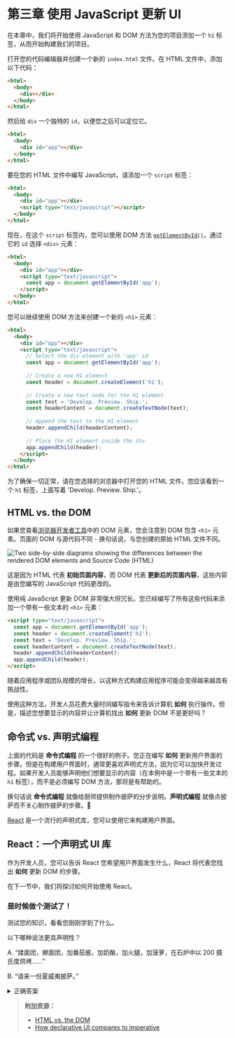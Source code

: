 # 第三章 使用 JavaScript 更新 UI

<!-- In this chapter, we'll start building out our project by using JavaScript and DOM methods to add an `h1` tag to your project. -->

在本章中，我们将开始使用 JavaScript 和 DOM 方法为您的项目添加一个 `h1` 标签，从而开始构建我们的项目。

<!-- Open your code editor and create a new `index.html` file. Inside the HTML file, add the following code: -->

打开您的代码编辑器并创建一个新的 `index.html` 文件。在 HTML 文件中，添加以下代码：

```html
<html>
  <body>
    <div></div>
  </body>
</html>
```

<!-- Then give the `div` a unique `id` so that you can target it later. -->

然后给 `div` 一个独特的 `id`，以便您之后可以定位它。

```html
<html>
  <body>
    <div id="app"></div>
  </body>
</html>
```

<!-- To write JavaScript inside your HTML file, add a `script` tag: -->

要在您的 HTML 文件中编写 JavaScript，请添加一个 `script` 标签：

```html
<html>
  <body>
    <div id="app"></div>
    <script type="text/javascript"></script>
  </body>
</html>
```

<!-- Now, inside the `script` tag, you can use a DOM method, [`getElementById()`](https://developer.mozilla.org/en-US/docs/Web/API/Document/getElementById), to select the `<div>` element by its `id`: -->

现在，在这个 `script` 标签内，您可以使用 DOM 方法 [`getElementById()`](https://developer.mozilla.org/en-US/docs/Web/API/Document/getElementById)，通过它的 `id` 选择 `<div>` 元素：

```html
<html>
  <body>
    <div id="app"></div>
    <script type="text/javascript">
      const app = document.getElementById('app');
    </script>
  </body>
</html>
```

<!-- You can continue using DOM methods to create a new `<h1>` element: -->

您可以继续使用 DOM 方法来创建一个新的 `<h1>` 元素：

```html
<html>
  <body>
    <div id="app"></div>
    <script type="text/javascript">
      // Select the div element with 'app' id
      const app = document.getElementById('app');
 
      // Create a new H1 element
      const header = document.createElement('h1');
 
      // Create a new text node for the H1 element
      const text = 'Develop. Preview. Ship.';
      const headerContent = document.createTextNode(text);
 
      // Append the text to the H1 element
      header.appendChild(headerContent);
 
      // Place the H1 element inside the div
      app.appendChild(header);
    </script>
  </body>
</html>
```

<!-- To make sure everything is working, open your HTML file inside your browser of choice. You should see an `h1` tag that says, 'Develop. Preview. Ship.'. -->

为了确保一切正常，请在您选择的浏览器中打开您的 HTML 文件。您应该看到一个 `h1` 标签，上面写着 'Develop. Preview. Ship.'。

## HTML vs. the DOM

<!-- If you look at the DOM elements inside your [browser developer tools](https://developer.mozilla.org/docs/Learn/Common_questions/Tools_and_setup/What_are_browser_developer_tools), you will notice the DOM includes the `<h1>` element. The DOM of the page is different from the source code - or in other words, the original HTML file you created. -->

如果您查看[浏览器开发者工具](https://developer.mozilla.org/docs/Learn/Common_questions/Tools_and_setup/What_are_browser_developer_tools)中的 DOM 元素，您会注意到 DOM 包含 `<h1>` 元素。页面的 DOM 与源代码不同 - 换句话说，与您创建的原始 HTML 文件不同。

![Two side-by-side diagrams showing the differences between the rendered DOM elements and Source Code (HTML)](https://nextjs.org/_next/image?url=%2Flearn%2Flight%2Flearn-dom-and-source.png&w=3840&q=75)

<!-- This is because the HTML represents the **initial page content**, whereas the DOM represents the **updated page content** which was changed by the JavaScript code you wrote. -->

这是因为 HTML 代表 **初始页面内容**，而 DOM 代表 **更新后的页面内容**，这些内容是由您编写的 JavaScript 代码更改的。

<!-- Updating the DOM with plain JavaScript is very powerful but verbose. You've written all this code to add an `<h1>` element with some text: -->

使用纯 JavaScript 更新 DOM 非常强大但冗长。您已经编写了所有这些代码来添加一个带有一些文本的 `<h1>` 元素：

```html
<script type="text/javascript">
  const app = document.getElementById('app');
  const header = document.createElement('h1');
  const text = 'Develop. Preview. Ship.';
  const headerContent = document.createTextNode(text);
  header.appendChild(headerContent);
  app.appendChild(header);
</script>
```

<!-- As the size of an app or team grows, it can become increasingly challenging to build applications this way. -->

随着应用程序或团队规模的增长，以这种方式构建应用程序可能会变得越来越具有挑战性。

<!-- With this approach, developers spend a lot of time writing instructions to tell the computer **how** it should do things. But wouldn't it be nice to describe **what** you want to show and let the computer figure out **how** to update the DOM? -->

使用这种方法，开发人员花费大量时间编写指令来告诉计算机 **如何** 执行操作。但是，描述您想要显示的内容并让计算机找出 **如何** 更新 DOM 不是更好吗？

<!-- ## Imperative vs. declarative programming -->

## 命令式 vs. 声明式编程

<!-- The code above is a good example of **imperative** **programming.** You're writing the steps for **how** the user interface should be updated. But when it comes to building user interfaces, a declarative approach is often preferred because it can speed up the development process. Instead of having to write DOM methods, it would be helpful if developers were able to declare **what** they want to show (in this case, an `h1` tag with some text). -->

上面的代码是 **命令式编程** 的一个很好的例子。您正在编写 **如何** 更新用户界面的步骤。但是在构建用户界面时，通常更喜欢声明式方法，因为它可以加快开发过程。如果开发人员能够声明他们想要显示的内容（在本例中是一个带有一些文本的 `h1` 标签），而不是必须编写 DOM 方法，那将是有帮助的。

<!-- In other words, **imperative programming** is like giving a chef step-by-step instructions on how to make a pizza. **Declarative programming** is like ordering a pizza without being concerned about the steps it takes to make the pizza. 🍕 -->

换句话说 **命令式编程** 就像给厨师提供制作披萨的分步说明。**声明式编程** 就像点披萨而不关心制作披萨的步骤。🍕

<!-- [React](https://react.dev/) is a popular declarative library that you can use build user interfaces. -->

[React](https://react.dev/) 是一个流行的声明式库，您可以使用它来构建用户界面。


<!-- ## React: A declarative UI library -->

## React：一个声明式 UI 库

<!-- As a developer, you can tell React what you want to happen to the user interface, and React will figure out the steps of **how** to update the DOM on your behalf. -->

作为开发人员，您可以告诉 React 您希望用户界面发生什么，React 将代表您找出 **如何** 更新 DOM 的步骤。

<!-- In the next section, we'll explore how you can get started with React. -->

在下一节中，我们将探讨如何开始使用 React。

<!-- ### It’s time to take a quiz! -->

### 是时候做个测试了！

<!-- Test your knowledge and see what you’ve just learned. -->

测试您的知识，看看您刚刚学到了什么。

<!-- Which of the following statements is more declarative? -->

以下哪种说法更具声明性？

<!-- A. "Knead the dough, roll the dough, add tomato sauce, add cheese, add ham, add pineapple, bake at 200 degrees celsius in a stone oven for..." -->

A. “揉面团，擀面团，加番茄酱，加奶酪，加火腿，加菠萝，在石炉中以 200 摄氏度烘烤……”

<!-- "A Hawaiian pizza please." -->

B. “请来一份夏威夷披萨。”

<!-- Declarative programming allows you to describe what you want to happen, rather than the steps to make it happen. -->

<details>
  <summary>正确答案</summary>
  B。声明式编程允许您描述您想要发生的事情，而不是实现它的步骤。
</details>

<!--
> **Additional Resources:**
> 
> - [HTML vs. the DOM](https://developer.chrome.com/docs/devtools/dom/#appendix)
> - [How declarative UI compares to imperative](https://react.dev/learn/reacting-to-input-with-state#how-declarative-ui-compares-to-imperative)
-->

> **附加资源：**
>
> - [HTML vs. the DOM](https://developer.chrome.com/docs/devtools/dom/#appendix)
> - [How declarative UI compares to imperative](https://react.dev/learn/reacting-to-input-with-state#how-declarative-ui-compares-to-imperative)
